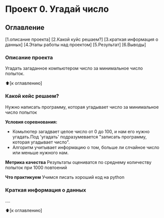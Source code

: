 # Проект 0. Угадай число

## Оглавление 
[1.описание проекта]
[2.Какой куйс решаем?]
[3.краткая информация о данных]
[4.Этапы работы над проектом]
[5.Результат]
[6.Выводы]

### Описание проекта
Угадать загаданное компьютером число за минимальное число попыток.

:arrow_up:[к оглавлению]


### Какой кейс решаем?
Нужно написать программу, которая угадывает число за минимальное число попыток

**Условия соревнования:**
- Комьпютер загадвает целое число от 0 до 100, и нам его нужно угадать.Под 'угадать' подразумевается "записать программу, которая угадывает число".
- Алгоритм учитывает информацию о том, больше ли слчайное число или меньше нужного нам.

**Метрика качества**
Результаты оцениватся по среднему количеству попыток при 1000 повтоений 

**Что практикуем**
Учимся писать хороший код на python


### Краткая информация о данных 
....

:arrow_up:[к оглавлению]